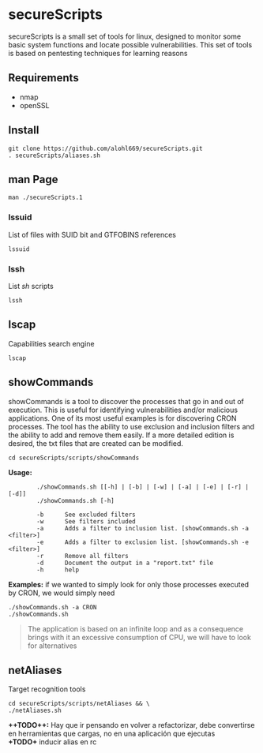 # secureScripts

secureScripts is a small set of tools for linux, designed to monitor some basic system functions and locate possible vulnerabilities. This set of tools is based on pentesting techniques for learning reasons

## Requirements
- nmap
- openSSL

## Install

```
git clone https://github.com/alohl669/secureScripts.git
. secureScripts/aliases.sh
```

## man Page

```
man ./secureScripts.1
```

### lssuid

List of files with SUID bit and GTFOBINS references

```
lssuid
```
### lssh

List *sh* scripts  

```
lssh
```

## lscap

Capabilities search engine

```
lscap
```

## showCommands
showCommands is a tool to discover the processes that go in and out of execution. This is useful for identifying vulnerabilities and/or malicious applications. One of its most useful examples is for discovering CRON processes. The tool has the ability to use exclusion and inclusion filters and the ability to add and remove them easily. If a more detailed edition is desired, the txt files that are created can be modified.

```
cd secureScripts/scripts/showCommands
```


**Usage:**  

```
        ./showCommands.sh [[-h] | [-b] | [-w] | [-a] | [-e] | [-r] | [-d]]
        ./showCommands.sh [-h]

        -b      See excluded filters 
        -w      See filters included 
        -a      Adds a filter to inclusion list. [showCommands.sh -a <filter>]
        -e      Adds a filter to exclusion list. [showCommands.sh -e <filter>]
        -r      Remove all filters
        -d      Document the output in a "report.txt" file
        -h      help  
```  


**Examples:** if we wanted to simply look for only those processes executed by CRON, we would simply need
```
./showCommands.sh -a CRON
./showCommands.sh
```


> The application is based on an infinite loop and as a consequence brings with it an excessive consumption of CPU, we will have to look for alternatives

## netAliases
Target recognition tools
```
cd secureScripts/scripts/netAliases && \
./netAliases.sh
```

**++TODO++:** Hay que ir pensando en volver a refactorizar, debe convertirse en herramientas que cargas, no en una aplicación que ejecutas  
**+TODO+** inducir alias en rc  